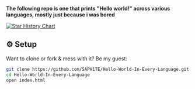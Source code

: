 **The following repo is one that prints "Hello world!" across various languages, mostly just because i was bored**

<a href="https://www.star-history.com/#SAPH1TE/Hello-World-In-Every-Language&Date">
 <picture>
   <source media="(prefers-color-scheme: dark)" srcset="https://api.star-history.com/svg?repos=SAPH1TE/Hello-World-In-Every-Language&type=Date&theme=dark" />
   <source media="(prefers-color-scheme: light)" srcset="https://api.star-history.com/svg?repos=SAPH1TE/Hello-World-In-Every-Language&type=Date" />
   <img alt="Star History Chart" src="https://api.star-history.com/svg?repos=SAPH1TE/Hello-World-In-Every-Language&type=Date" />
 </picture>
</a>

## ⚙️ Setup

Want to clone or fork & mess with it? Be my guest:

```bash
git clone https://github.com/SAPH1TE/Hello-World-In-Every-Language.git
cd Hello-World-In-Every-Language
open index.html
